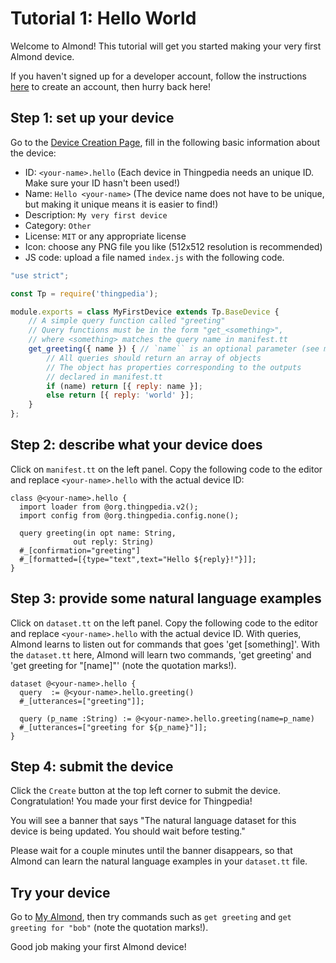 # Tutorial 1: Hello World

Welcome to Almond! This tutorial will get you started making your very first Almond device.

If you haven't signed up for a developer account, follow the instructions [here](/doc/getting-started.md) to create an account, then hurry back here!

## Step 1: set up your device
Go to the [Device Creation Page](/thingpedia/upload/create), fill in the following basic information 
about the device:

- ID: `<your-name>.hello` (Each device in Thingpedia needs an unique ID. Make sure your ID hasn't been used!)
- Name: `Hello <your-name>` (The device name does not have to be unique, but making it unique means it is easier to find!)
- Description: `My very first device`
- Category: `Other`
- License: `MIT` or any appropriate license
- Icon: choose any PNG file you like (512x512 resolution is recommended)
- JS code: upload a file named `index.js` with the following code.
```javascript
"use strict";

const Tp = require('thingpedia');

module.exports = class MyFirstDevice extends Tp.BaseDevice {
    // A simple query function called "greeting"
    // Query functions must be in the form "get_<something>",
    // where <something> matches the query name in manifest.tt
    get_greeting({ name }) { // `name`` is an optional parameter (see manifest.tt)
        // All queries should return an array of objects
        // The object has properties corresponding to the outputs
        // declared in manifest.tt
        if (name) return [{ reply: name }];
        else return [{ reply: 'world' }];
    }
};
```

## Step 2: describe what your device does
Click on `manifest.tt` on the left panel. 
Copy the following code to the editor and replace `<your-name>.hello` with the 
actual device ID:
```tt
class @<your-name>.hello {
  import loader from @org.thingpedia.v2();
  import config from @org.thingpedia.config.none();

  query greeting(in opt name: String,
              out reply: String)
  #_[confirmation="greeting"]
  #_[formatted=[{type="text",text="Hello ${reply}!"}]];
}

```

## Step 3: provide some natural language examples
Click on `dataset.tt` on the left panel. 
Copy the following code to the editor and replace `<your-name>.hello` with the 
actual device ID.
With queries, Almond learns to listen out for commands that goes 'get [something]'. With the `dataset.tt` here, Almond will learn two commands, 'get greeting' and 'get greeting for "[name]"' (note the quotation marks!).
```tt
dataset @<your-name>.hello {
  query  := @<your-name>.hello.greeting()
  #_[utterances=["greeting"]];

  query (p_name :String) := @<your-name>.hello.greeting(name=p_name)
  #_[utterances=["greeting for ${p_name}"]];
}
```

## Step 4: submit the device
Click the `Create` button at the top left corner to submit the device. 
Congratulation! You made your first device for Thingpedia!

You will see a banner that says "The natural language dataset for this device is being updated. You should wait before testing."

Please wait for a couple minutes until the banner disappears, so that Almond can learn the natural language examples in your `dataset.tt` file.

## Try your device
Go to [My Almond](/me), then try commands such as `get greeting` and `get greeting for "bob"` (note the quotation marks!).

Good job making your first Almond device!
